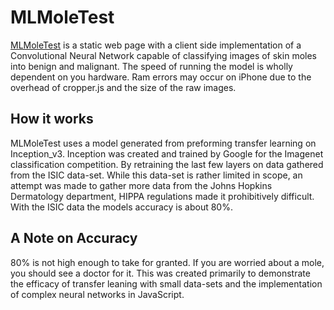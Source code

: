 # MLMoleTest

[MLMoleTest](https://mlmoletest.com) is a static web page with a client side implementation of a Convolutional Neural Network capable of classifying images of skin moles into benign and malignant. The speed of running the model is wholly dependent on you hardware. Ram errors may occur on iPhone due to the overhead of cropper.js and the size of the raw images.  

## How it works

MLMoleTest uses a model generated from preforming transfer learning on Inception_v3. Inception was created and trained by Google for the Imagenet classification competition. By retraining the last few layers on data gathered from the ISIC data-set. While this data-set is rather limited in scope, an attempt was made to gather more data from the Johns Hopkins Dermatology department, HIPPA regulations made it prohibitively difficult. With the ISIC data the models accuracy is about 80%. 

## A Note on Accuracy
80% is not high enough to take for granted. If you are worried about a mole, you should see a doctor for it. This was created primarily to demonstrate the efficacy of transfer leaning with small data-sets and the implementation of complex neural networks in JavaScript.
